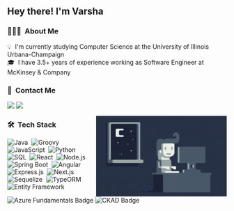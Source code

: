 <h2>Hey there! I'm Varsha</h2>

### 👨🏻‍💻 &nbsp;About Me

💡 &nbsp;I'm currently studying Computer Science at the University of Illinois Urbana-Champaign\
🎓 &nbsp;I have 3.5+ years of experience working as Software Engineer at McKinsey & Company

### 💬 &nbsp;Contact Me
<a href="https://www.linkedin.com/in/varshacl/"><img src="https://img.shields.io/badge/-Varsha%20C%20L-0077B5?style=flat&logo=Linkedin&logoColor=white"/></a>
<a href="mailto:varshac3@illinois.edu"><img src="https://img.shields.io/badge/-varshac3@illinois.edu-D14836?style=flat&logo=Gmail&logoColor=white"/></a>

<img alt="Night Coding" src="https://raw.githubusercontent.com/AVS1508/AVS1508/master/assets/Night-Coding.gif" align="right"/>

### 🛠 &nbsp;Tech Stack
![Java](https://img.shields.io/badge/-Java-05122A?style=flat&logo=Java&logoColor=FFA518)&nbsp;
![Groovy](https://img.shields.io/badge/-Groovy-05122A?style=flat&logo=Groovy&logoColor=FFA518)&nbsp;
![JavaScript](https://img.shields.io/badge/-JavaScript-05122A?style=flat&logo=javascript)&nbsp;
![Python](https://img.shields.io/badge/-Python-05122A?style=flat&logo=python)&nbsp;
![SQL](https://img.shields.io/badge/-SQL-05122A?style=flat&logo=sql)&nbsp;
![React](https://img.shields.io/badge/-React-05122A?style=flat&logo=react)&nbsp;
![Node.js](https://img.shields.io/badge/-Node.js-05122A?style=flat&logo=node.js)&nbsp;
![Spring Boot](https://img.shields.io/badge/SpringBoot-05122A?style=flat&logo=spring)&nbsp;
![Angular](https://img.shields.io/badge/-Angular-05122A?style=flat&logo=angular)&nbsp;
![Express.js](https://img.shields.io/badge/-Express.js-05122A?style=flat&logo=express.js)&nbsp;
![Next.js](https://img.shields.io/badge/-Next.js-05122A?style=flat&logo=next.js)&nbsp;
![Sequelize](https://img.shields.io/badge/-Sequelize-05122A?style=flat&logo=sequelize)&nbsp;
![TypeORM](https://img.shields.io/badge/-Type%20ORM-05122A?style=flat&logo=typeorm)&nbsp;
![Entity Framework](https://img.shields.io/badge/-Entity%20Framework-05122A?style=flat&logo=entityframework)&nbsp;

![Azure Fundamentals Badge](https://img.shields.io/badge/Microsoft%20Certified%3A%20Azure%20Fundamentals-blue)
![CKAD Badge](https://img.shields.io/badge/Certified%20Kubernetes%20Application%20Developer-blue)
